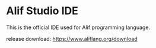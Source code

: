# Alif Studio IDE
This is the official IDE used for Alif programming language.

release download: https://www.aliflang.org/download
